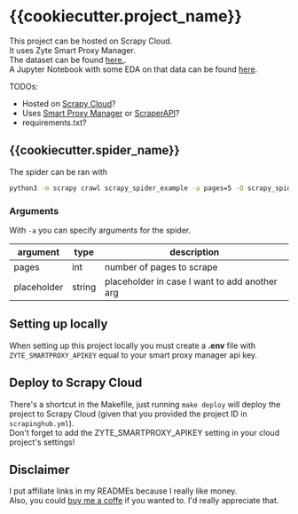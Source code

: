 # {{cookiecutter.project_name}}


This project can be hosted on Scrapy Cloud.  
It uses Zyte Smart Proxy Manager.  
The dataset can be found [here.](https://www.kaggle.com/datasets/patkle/TODO!!!).  
A Jupyter Notebook with some EDA on that data can be found [here](https://www.kaggle.com/patkle/TODO!!!).  

TODOs:
- Hosted on [Scrapy Cloud](https://www.zyte.com/scrapy-cloud/)?
- Uses [Smart Proxy Manager](https://scrapinghub.com/?rfsn=4170080.0597ad) or [ScraperAPI](https://www.scraperapi.com/?fp_ref=patrick50)?
- requirements.txt?

## {{cookiecutter.spider_name}}

The spider can be ran with
```zsh
python3 -m scrapy crawl scrapy_spider_example -a pages=5 -O scrapy_spider_example.csv
```

### Arguments

With `-a` you can specify arguments for the spider.  

|argument   |type  |description   | 
|---|---|---|
|pages   |int   |number of pages to scrape   |
|placeholder   |string   |placeholder in case I want to add another arg   |


## Setting up locally

When setting up this project locally you must create a **.env** file with `ZYTE_SMARTPROXY_APIKEY` equal to your smart proxy manager api key.  

## Deploy to Scrapy Cloud

There's a shortcut in the Makefile, just running `make deploy` will deploy the project to Scrapy Cloud (given that you provided the project ID in `scrapinghub.yml`).  
Don't forget to add the ZYTE_SMARTPROXY_APIKEY setting in your cloud project's settings!


## Disclaimer
I put affiliate links in my READMEs because I really like money.  
Also, you could [buy me a coffe](https://www.buymeacoffee.com/kleinp) if you wanted to. I'd really appreciate that.  
